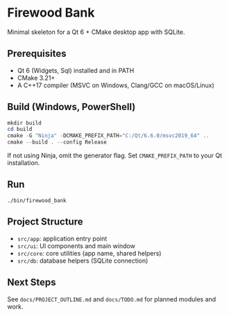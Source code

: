 # Firewood Bank

Minimal skeleton for a Qt 6 + CMake desktop app with SQLite.

## Prerequisites
- Qt 6 (Widgets, Sql) installed and in PATH
- CMake 3.21+
- A C++17 compiler (MSVC on Windows, Clang/GCC on macOS/Linux)

## Build (Windows, PowerShell)
```powershell
mkdir build
cd build
cmake -G "Ninja" -DCMAKE_PREFIX_PATH="C:/Qt/6.6.0/msvc2019_64" ..
cmake --build . --config Release
```

If not using Ninja, omit the generator flag. Set `CMAKE_PREFIX_PATH` to your Qt installation.

## Run
```
./bin/firewood_bank
```

## Project Structure
- `src/app`: application entry point
- `src/ui`: UI components and main window
- `src/core`: core utilities (app name, shared helpers)
- `src/db`: database helpers (SQLite connection)

## Next Steps
See `docs/PROJECT_OUTLINE.md` and `docs/TODO.md` for planned modules and work.
